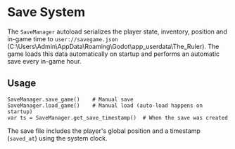 # Save System

The `SaveManager` autoload serializes the player state, inventory, position and in-game time to `user://savegame.json` (C:\Users\Admin\AppData\Roaming\Godot\app_userdata\The_Ruler).
The game loads this data automatically on startup and performs an automatic save every in-game hour.

## Usage

```gdscript
SaveManager.save_game()    # Manual save
SaveManager.load_game()    # Manual load (auto-load happens on startup)
var ts = SaveManager.get_save_timestamp()  # When the save was created
```

The save file includes the player's global position and a timestamp (`saved_at`) using the system clock.
